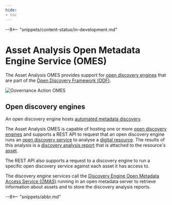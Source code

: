```yaml
---
hide:
- toc
---
```


<!-- SPDX-License-Identifier: CC-BY-4.0 -->
<!-- Copyright Contributors to the Egeria project. -->

--8<-- "snippets/content-status/in-development.md"

# Asset Analysis Open Metadata Engine Service (OMES)

The Asset Analysis OMES provides support for [open discovery engines](/concepts/open-discovery-engine) that are part of the [Open Discovery Framework (ODF)](/frameworks/odf/overview).

![Governance Action OMES](/services/omes/engine-services-asset-analysis-server-side.svg)

## Open discovery engines

An open discovery engine hosts [automated metadata discovery](/features/discovery-and-stewardship/overview).

The Asset Analysis OMES is capable of hosting one or more [open discovery engines](/concepts/open-discovery-engine) and supports a REST API to request that an open discovery engine runs an [open discovery service](/guides/developer/open-discovery-services/overview) to analyse a [digital resource](/concepts/digital-resource). The results of this analysis is a [discovery analysis report](/concepts/discovery-analysis-report) that is attached to the resource's [asset](/concepts/asset).

The REST API also supports a request to a discovery engine to run a specific open discovery service against each asset it has access to.

The discovery engine services call the [Discovery Engine Open Metadata Access Service (OMAS)](/services/omas/discovery-engine/overview) running in an open metadata server to retrieve information about assets and to store the discovery analysis reports.

--8<-- "snippets/abbr.md"

